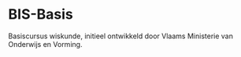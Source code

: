 # BIS-Basis
Basiscursus wiskunde, initieel ontwikkeld door Vlaams Ministerie van Onderwijs en Vorming.
